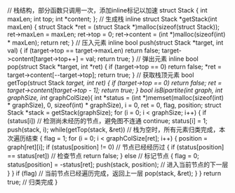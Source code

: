 // 栈结构，部分函数只调用一次，添加inline标记以加速
struct Stack
{
    int maxLen;
    int top;
    int *content;
};
// 生成栈
inline struct Stack *getStack(int maxLen)
{
    struct Stack *ret = (struct Stack *)malloc(sizeof(struct Stack));
    ret->maxLen = maxLen;
    ret->top = 0;
    ret->content = (int *)malloc(sizeof(int) * maxLen);
    return ret;
}
// 压入元素
inline bool push(struct Stack *target, int val)
{
    if (target->top == target->maxLen)
        return false;
    target->content[target->top++] = val;
    return true;
}
// 弹出元素
inline bool pop(struct Stack *target, int *ret)
{
    if (target->top == 0)
        return false;
    *ret = target->content[--target->top];
    return true;
}
// 获取栈顶元素
bool getTop(struct Stack *target, int *ret)
{
    if (target->top == 0)
        return false;
    *ret = target->content[target->top - 1];
    return true;
}
bool isBipartite(int** graph, int graphSize, int* graphColSize){
    int *status = (int *)memset(malloc(sizeof(int) * graphSize), 0, sizeof(int) * graphSize),
        i = 0, ret = 0, flag, position;
    struct Stack *stack = getStack(graphSize);
    for (i = 0; i < graphSize; i++)
    {
        if (status[i]) // 检测尚未经历的节点，避免图不连通
            continue;
        status[i] = 1;
        push(stack, i);
        while(getTop(stack, &ret)) // 栈为空时，所有元素归类完成，本次遍历结束
        {
            flag = 1;
            for (i = 0; i < graphColSize[ret]; i++)
            {
                position = graph[ret][i];
                if (status[position] != 0) // 节点已经经历过
                {
                    if (status[position] == status[ret]) // 检查节点
                        return false;
                }
                else // 标记节点
                {
                    flag = 0;
                    status[position] = -status[ret];
                    push(stack, position); // 进入当前节点的下一层
                }
            }
            if (flag) // 当前节点已经遍历完成，返回上一层
                pop(stack, &ret);
        }
    }
    return true; // 归类完成
}

